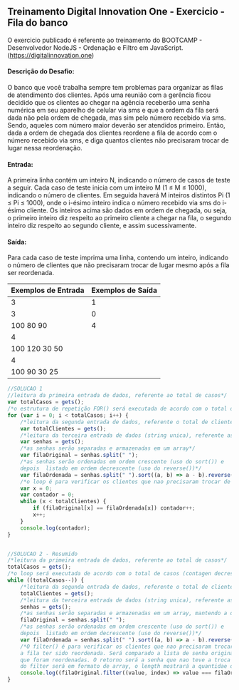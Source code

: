 ## Treinamento Digital Innovation One - Exercicio - Fila do banco

O exercicio publicado é referente ao treinamento do BOOTCAMP - Desenvolvedor NodeJS - Ordenação e Filtro em JavaScript.
(https://digitalinnovation.one)

#### Descrição do Desafio:

O banco que você trabalha sempre tem problemas para organizar as filas de atendimento dos clientes.
Após uma reunião com a gerência ficou decidido que os clientes ao chegar na agência receberão uma senha numérica em seu aparelho de celular via sms e que a ordem da fila será dada não pela ordem de chegada, mas sim pelo número recebido via sms. Sendo, aqueles com número maior deverão ser atendidos primeiro.
Então, dada a ordem de chegada dos clientes reordene a fila de acordo com o número recebido via sms, e diga quantos clientes não precisaram trocar de lugar nessa reordenação.


#### Entrada:

A primeira linha contém um inteiro N, indicando o número de casos de teste a seguir.
Cada caso de teste inicia com um inteiro M (1 ≤ M ≤ 1000), indicando o número de clientes. Em seguida haverá M inteiros distintos Pi (1 ≤ Pi ≤ 1000), onde o i-ésimo inteiro indica o número recebido via sms do i-ésimo cliente.
Os inteiros acima são dados em ordem de chegada, ou seja, o primeiro inteiro diz respeito ao primeiro cliente a chegar na fila, o segundo inteiro diz respeito ao segundo cliente, e assim sucessivamente.


#### Saída:

Para cada caso de teste imprima uma linha, contendo um inteiro, indicando o número de clientes que não precisaram trocar de lugar mesmo após a fila ser reordenada.

Exemplos de Entrada  | Exemplos de Saída
------------- | -------------
3 | 1
3 | 0
100 80 90 | 4
4 |
100 120 30 50 |
4 |
100 90 30 25 |

```javascript
//SOLUCAO 1
//leitura da primeira entrada de dados, referente ao total de casos*/
var totalCasos = gets();
/*o estrutura de repetição FOR() será executada de acordo com o total de casos*/
for (var i = 0; i < totalCasos; i++) {
    /*leitura da segunda entrada de dados, referente o total de clientes*/
    var totalClientes = gets();
    /*leitura da terceira entrada de dados (string unica), referente as senhas dos clientes*/
    var senhas = gets();
    /*as senhas serão separadas e armazenadas em um array*/
    var filaOriginal = senhas.split(" ");
    /*as senhas serão ordenadas em ordem crescente (uso do sort()) e 
    depois  listado em ordem decrescente (uso do reverse())*/
    var filaOrdenada = senhas.split(" ").sort((a, b) => a - b).reverse();
    /*o loop é para verificar os clientes que nao precisaram trocar de lugar mesmo após a fila ser reordenada*/
    var x = 0;
    var contador = 0;
    while (x < totalClientes) {
        if (filaOriginal[x] == filaOrdenada[x]) contador++;
        x++;
    }
    console.log(contador);
}


//SOLUCAO 2 - Resumido
/*leitura da primeira entrada de dados, referente ao total de casos*/
totalCasos = gets();
/*o loop será executada de acordo com o total de casos (contagen decrescente)*/
while ((totalCasos--)) {
    /*leitura da segunda entrada de dados, referente o total de clientes*/
    totalClientes = gets();
    /*leitura da terceira entrada de dados (string unica), referente as senhas dos clientes*/
    senhas = gets();
    /*as senhas serão separadas e armazenadas em um array, mantendo a ordem original*/
    filaOriginal = senhas.split(" ");
    /*as senhas serão ordenadas em ordem crescente (uso do sort()) e 
    depois  listado em ordem decrescente (uso do reverse())*/
    var filaOrdenada = senhas.split(" ").sort((a, b) => a - b).reverse();
    /*O filter() é para verificar os clientes que nao precisaram trocar de lugar, mesmo após 
    a fila ter sido reordenada. Será comparado a lista de senha original, com a lista de senhas 
    que foram reordenadas. O retorno será a senha que nao teve a troca de posição, como o retorno 
    do filter será em formato de array, o length mostrará a quantidae de senhas que não trocaram de posição*/
    console.log((filaOriginal.filter((value, index) => value === filaOrdenada[index])).length);
}
```